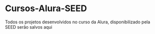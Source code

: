 # Cursos-Alura-SEED
Todos os projetos desenvolvidos no curso da Alura, disponibilizado pela SEED serão salvos aqui
